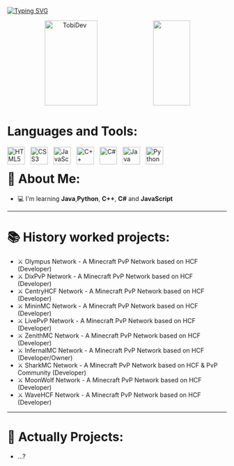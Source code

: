 [![Typing SVG](https://readme-typing-svg.demolab.com?font=Fira+Code&pause=1000&color=2446F7&width=435&lines=Hello%2C+my+name+is+TobiDev+;I%C2%B4m+16+years+old;I%C2%B4m+Web+Developer;I%C2%B4m+Minecraft+Developer;I%C2%B4m+Game+Developer;I%C2%B4m+Application+Developer)](https://git.io/typing-svg)

<div align="center">
  <img width="49%" height="195px" src="https://github-readme-stats.vercel.app/api?username=tobidev1&show_icons=true&show_icons=true&count_private=true&hide_border=true&title_color=00bfbf&icon_color=00bfbf&text_color=2446F7FF_color=0d1117" alt="TobiDev"/>

  <img width="41%" height="195px" src="https://github-readme-stats.vercel.app/api/top-langs/?username=tobidev1&layout=compact&hide_border=true&title_color=2446F7FF&text_color=2446F7FF&bg_color=0d1117"/>
</div>

# Languages and Tools:
<img align="left" width="40px" style="padding-right:10px;" src="https://profilinator.rishav.dev/skills-assets/html5-original-wordmark.svg" alt="HTML5"/>  
<img align="left" width="40px" style="padding-right:10px;" src="https://profilinator.rishav.dev/skills-assets/css3-original-wordmark.svg" alt="CSS3"/>  
<img align="left" width="40px" style="padding-right:10px;" src="https://profilinator.rishav.dev/skills-assets/javascript-original.svg" alt="JavaScript"/>  
<img align="left" width="40px" style="padding-right:10px;" src="https://profilinator.rishav.dev/skills-assets/cplusplus-original.svg" alt="C++"/>  
<img align="left" width="40px" style="padding-right:10px;" src="https://profilinator.rishav.dev/skills-assets/csharp-original.svg" alt="C#"/>  
<img align="left" width="40px" style="padding-right:10px;" src="https://profilinator.rishav.dev/skills-assets/java-original-wordmark.svg" alt="Java"/>  
<img align="left" width="40px" style="padding-right:10px;" src="https://profilinator.rishav.dev/skills-assets/python-original.svg" alt="Python"/>  
<br />


# 🤵 About Me:

- 💻 I'm learning **Java**,**Python**, **C++**, **C#** and **JavaScript**

---
# 📚 History worked projects:

- ⚔ Olympus Network - A Minecraft PvP Network based on HCF (Developer)
- ⚔ DixPvP Network - A Minecraft PvP Network based on HCF (Developer)
- ⚔ CentryHCF Network - A Minecraft PvP Network based on HCF (Developer)
- ⚔ MininMC Network - A Minecraft PvP Network based on HCF (Developer)
- ⚔ LivePvP Network - A Minecraft PvP Network based on HCF (Developer)
- ⚔ ZenithMC Network - A Minecraft PvP Network based on HCF (Developer)
- ⚔ InfernalMC Network - A Minecraft PvP Network based on HCF (Developer/Owner)
- ⚔ SharkMC Network - A Minecraft PvP Network based on HCF & PvP Community (Developer)
- ⚔ MoonWolf Network - A Minecraft PvP Network based on HCF (Developer)
- ⚔ WaveHCF Network - A Minecraft PvP Network based on HCF (Developer)
---

# 🥂 Actually Projects:
- ...?
